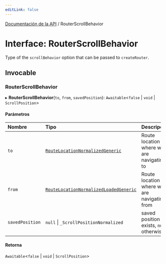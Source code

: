 ```yaml
---
editLink: false
---
```


[Documentación de la API](../index.md) / RouterScrollBehavior

# Interface: RouterScrollBehavior

Type of the `scrollBehavior` option that can be passed to `createRouter`.

## Invocable

### RouterScrollBehavior

▸ **RouterScrollBehavior**(`to`, `from`, `savedPosition`): `Awaitable`\<`false` \| `void` \| `ScrollPosition`\>

#### Parámetros

| Nombre          | Tipo                                                                              | Descripción                                   |
| :-------------- | :-------------------------------------------------------------------------------- | :-------------------------------------------- |
| `to`            | [`RouteLocationNormalizedGeneric`](RouteLocationNormalizedGeneric.md)             | Route location where we are navigating to     |
| `from`          | [`RouteLocationNormalizedLoadedGeneric`](RouteLocationNormalizedLoadedGeneric.md) | Route location where we are navigating from   |
| `savedPosition` | `null` \| `_ScrollPositionNormalized`                                             | saved position if it exists, `null` otherwise |

#### Retorna

`Awaitable`\<`false` \| `void` \| `ScrollPosition`\>
